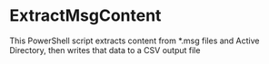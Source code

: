 # ExtractMsgContent
This PowerShell script extracts content from *.msg files and Active Directory, then writes that data to a CSV output file
